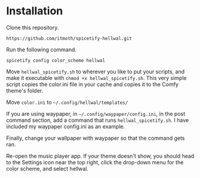 # Installation

Clone this repository.

```
https://github.com/itmoth/spicetify-hellwal.git
```

Run the following command.
```
spicetify config color_scheme hellwal
```

Move ```hellwal_spicetify.sh``` to wherever you like to put your scripts, and make it executable with ```chmod +x hellwal_spicetify.sh```. This very simple script copies the color.ini file in your cache and copies it to the Comfy theme's folder. 

Move ```color.ini``` to ```~/.config/hellwal/templates/```

If you are using waypaper, in ```~/.config/waypaper/config.ini```, in the post command section, add a command that runs ```hellwal_spicetify.sh```. I have included my waypaper config.ini as an example. 

Finally, change your wallpaper with waypaper so that the command gets ran. 

Re-open the music player app. If your theme doesn't show, you should head to the Settings icon near the top right, click the drop-down menu for the color scheme, and select hellwal. 

